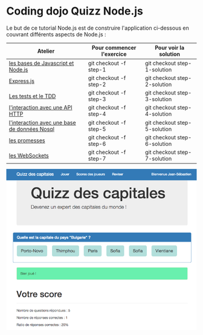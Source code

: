 # Coding dojo Quizz Node.js

Le but de ce tutorial Node.js est de construire l'application ci-dessous en couvrant différents aspects de Node.js :

Atelier | Pour commencer l'exercice | Pour voir la solution
----------------------|---------------------------|----------------------
[les bases de Javascript et Node.js](https://github.com/Sfeir/nodejsquizz-200/tree/step-1)|git checkout -f step-1|git checkout step-1-solution
[Express.js](https://github.com/Sfeir/nodejsquizz-200/tree/step-2)|git checkout -f step-2|git checkout step-2-solution
[Les tests et le TDD](https://github.com/Sfeir/nodejsquizz-200/tree/step-3)|git checkout -f step-3|git checkout step-3-solution
[l'interaction avec une API HTTP](https://github.com/Sfeir/nodejsquizz-200/tree/step-4)|git checkout -f step-4|git checkout step-4-solution
[l'interaction avec une base de données Nosql](https://github.com/Sfeir/nodejsquizz-200/tree/step-5)|git checkout -f step-5|git checkout step-5-solution
[les promesses](https://github.com/Sfeir/nodejsquizz-200/step-6)|git checkout -f step-6|git checkout step-6-solution
[les WebSockets](https://github.com/Sfeir/nodejsquizz-200/tree/step-7)|git checkout -f step-7|git checkout step-7-solution

![Preview](https://github.com/Sfeir/nodejsquizz-200/raw/master/docs/preview.png)

